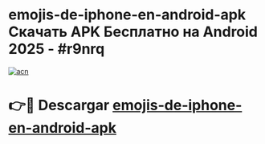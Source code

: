 # emojis-de-iphone-en-android-apk Скачать APK Бесплатно на Android 2025 - #r9nrq

[![acn](https://github.com/user-attachments/assets/0f9c940e-d8b0-45ae-aac7-cd30a18b3e1c)](https://apps.freeplayer.one?title=emojis-de-iphone-en-android-apk&ref=9RF)

# 👉🔴 Descargar [emojis-de-iphone-en-android-apk](https://apps.freeplayer.one?title=emojis-de-iphone-en-android-apk&ref=9RF)